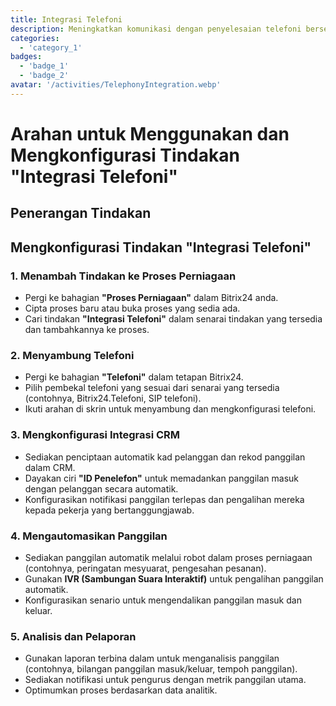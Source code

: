 ```yaml
---
title: Integrasi Telefoni
description: Meningkatkan komunikasi dengan penyelesaian telefoni bersepadu.
categories: 
  - 'category_1'
badges:
  - 'badge_1'
  - 'badge_2'
avatar: '/activities/TelephonyIntegration.webp'
---
```


# Arahan untuk Menggunakan dan Mengkonfigurasi Tindakan "Integrasi Telefoni"

## Penerangan Tindakan

## **Mengkonfigurasi Tindakan "Integrasi Telefoni"**

### 1. Menambah Tindakan ke Proses Perniagaan
- Pergi ke bahagian **"Proses Perniagaan"** dalam Bitrix24 anda.
- Cipta proses baru atau buka proses yang sedia ada.
- Cari tindakan **"Integrasi Telefoni"** dalam senarai tindakan yang tersedia dan tambahkannya ke proses.

### 2. Menyambung Telefoni
- Pergi ke bahagian **"Telefoni"** dalam tetapan Bitrix24.
- Pilih pembekal telefoni yang sesuai dari senarai yang tersedia (contohnya, Bitrix24.Telefoni, SIP telefoni).
- Ikuti arahan di skrin untuk menyambung dan mengkonfigurasi telefoni.

### 3. Mengkonfigurasi Integrasi CRM
- Sediakan penciptaan automatik kad pelanggan dan rekod panggilan dalam CRM.
- Dayakan ciri **"ID Penelefon"** untuk memadankan panggilan masuk dengan pelanggan secara automatik.
- Konfigurasikan notifikasi panggilan terlepas dan pengalihan mereka kepada pekerja yang bertanggungjawab.

### 4. Mengautomasikan Panggilan
- Sediakan panggilan automatik melalui robot dalam proses perniagaan (contohnya, peringatan mesyuarat, pengesahan pesanan).
- Gunakan **IVR (Sambungan Suara Interaktif)** untuk pengalihan panggilan automatik.
- Konfigurasikan senario untuk mengendalikan panggilan masuk dan keluar.

### 5. Analisis dan Pelaporan
- Gunakan laporan terbina dalam untuk menganalisis panggilan (contohnya, bilangan panggilan masuk/keluar, tempoh panggilan).
- Sediakan notifikasi untuk pengurus dengan metrik panggilan utama.
- Optimumkan proses berdasarkan data analitik.